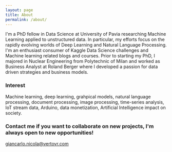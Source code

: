 ```yaml
---
layout: page
title: About
permalink: /about/
---
```


I'm a PhD fellow in Data Science at University of Pavia researching Machine Learning applied to unstructured data. In particular, my efforts focus on the rapidly evolving worlds of Deep Learning and Natural Language Processing. I'm an enthusiast consumer of Kaggle Data Science challenges and Machine learning related blogs and courses. Prior to starting my PhD, I majored in Nuclear Engineering from Polytechnic of Milan and worked as Business Analyst at Roland Berger where I developed a passion for data driven strategies and business models.

### Interest
Machine learning, deep learning, grahpical models, natural language processing, document processing, image processing, time-series analysis, IoT stream data, Arduino, data monetization, Artificial Intelligence impact on society.

### Contact me if you want to collaborate on new projects, I'm always open to new opportunities!

[giancarlo.nicola@vertovr.com](mailto:giancarlo.nicola@vertovr.com)
